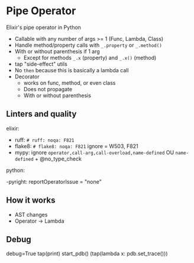 # Pipe Operator

Elixir's pipe operator in Python

- Callable with any number of args >= 1 (Func, Lambda, Class)
- Handle method/property calls with `_.property` or `_.method()`
- With or without parenthesis if 1 arg
  - Except for methods `_.x` (property) and `_.x()` (method)
- tap "side-effect" utils
- No `then` because this is basically a lambda call
- Decorator
  - works on func, method, or even class
  - Does not propagate
  - With or without parenthesis

## Linters and quality

elixir:

- ruff: `# ruff: noqa: F821`
- flake8: `# flake8: noqa: F821` ignore = W503, F821
- mypy: ignore `operator,call-arg,call-overload,name-defined` OU `name-defined` + @no_type_check

python:

-pyright: reportOperatorIssue = "none"

## How it works

- AST changes
- Operator -> Lambda

## Debug

debug=True
tap(print)
start_pdb() (tap(lambda x: pdb.set_trace()))
